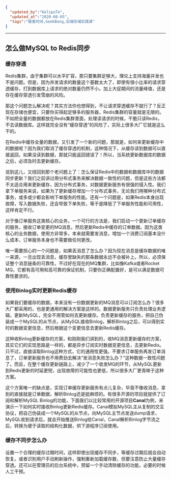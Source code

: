 ```json
{
  "updated_by":"KelipuTe",
  "updated_at":"2020-08-05",
  "tags":"极客时间,GeekBang,后端存储实践课"
}
```

---

## 怎么做MySQL to Redis同步

### 缓存穿透

Redis集群，由于集群可以水平扩容，那只要集群足够大，理论上支持海量并发也不是问题。但是，因为并发请求的数量这个基数太大了，即使有很小比率的请求穿透缓存，打到数据库上请求的绝对数量仍然不小。加上大促期间的流量峰值，还是存在缓存穿透引发雪崩的风险。

那这个问题怎么解决呢？其实方法你也想得到，不让请求穿透缓存不就行了？反正现在存储也便宜，只要你买得起足够多的服务器，Redis集群的容量就是无限的。不如把全量的数据都放在Redis集群里面，处理读请求的时候，干脆只读Redis，不去读数据库。这样就完全没有“缓存穿透”的风险了，实际上很多大厂它就是这么干的。

在Redis中缓存全量的数据，又引发了一个新的问题，那就是，如何来更新缓存中的数据呢？因为我们取消了缓存穿透的机制，这种情况下，从缓存读到数据可以直接返回，如果没读到数据，那就只能返回错误了！所以，当系统更新数据库的数据之后，必须及时去更新缓存。

说到这儿，又绕回到那个老问题上了：怎么保证Redis中的数据和数据库中的数据同步更新？我们之前讲过用分布式事务来解决数据一致性的问题，但是这些方法都不太适合用来更新缓存，因为分布式事务，对数据更新服务有很强的侵入性。我们拿下单服务来说，如果为了更新缓存增加一个分布式事务，无论我们用哪种分布式事务，或多或少都会影响下单服务的性能。还有一个问题是，如果Redis本身出现故障，写入数据失败，还会导致下单失败，等于是降低了下单服务性能和可用性，这样肯定不行。

对于像订单服务这类核心的业务，一个可行的方法是，我们启动一个更新订单缓存的服务，接收订单变更的MQ消息，然后更新Redis中缓存的订单数据。因为这类核心的业务数据，使用方非常多，本来就需要发消息，增加一个消费订阅基本没什么成本，订单服务本身也不需要做任何更改。

唯一需要担心的一个问题是，如果丢消息了怎么办？因为现在消息是缓存数据的唯一来源，一旦出现丢消息，缓存里缺失的那条数据永远不会被补上。所以，必须保证整个消息链条的可靠性，不过好在现在的MQ集群，比如像Kafka或者Rocket MQ，它都有高可用和高可靠的保证机制，只要你正确配置好，是可以满足数据可靠性要求的。

### 使用Binlog实时更新Redis缓存

如果我们要缓存的数据，本来没有一份数据更新的MQ消息可以订阅怎么办？很多大厂都采用的，也是更通用的解决方案是这样的。数据更新服务只负责处理业务逻辑，更新MySQL，完全不用管如何去更新缓存。负责更新缓存的服务，把自己伪装成一个MySQL的从节点，从MySQL接收Binlog，解析Binlog之后，可以得到实时的数据变更信息，然后根据这个变更信息去更新Redis缓存。

这种收Binlog更新缓存的方案，和刚刚我们讲到的，收MQ消息更新缓存的方案，其实它们的实现思路是一样的，都是异步订阅实时数据变更信息，去更新Redis。只不过，直接读取Binlog这种方式，它的通用性更强。不要求订单服务再发订单消息了，订单更新服务也不用费劲去解决“发消息失败怎么办？”这种数据一致性问题了。而且，在整个缓存更新链路上，减少了一个收发MQ的环节，从MySQL更新到Redis更新的时延更短，出现故障的可能性也更低，所以很多大厂更青睐于这种方案。

这个方案唯一的缺点是，实现订单缓存更新服务有点儿复杂，毕竟不像收消息，拿到的直接就是订单数据，解析Binlog还是挺麻烦的。有很多开源的项目就提供了订阅和解析MySQL Binlog的功能，下面我们以比较常用的开源项目**Canal**为例，来演示一下如何实时接收Binlog更新Redis缓存。Canal模拟MySQL主从复制的交互协议，把自己伪装成一个MySQL的从节点，向MySQL主节点发送dump请求，MySQL收到请求后，就会开始推送Binlog给Canal，Canal解析Binlog字节流之后，转换为便于读取的结构化数据，供下游程序订阅使用。

### 缓存不同步怎么办

设置一个合理的缓存过期时间，这样即使出现缓存不同步，等缓存过期后就会自动恢复。或者识别用户手动刷新操作，强制重新加载缓存数，但要注意防止大量缓存穿透。还可以在管理员的后台系统中，预留一个手动清除缓存的功能，必要的时候人工干预。